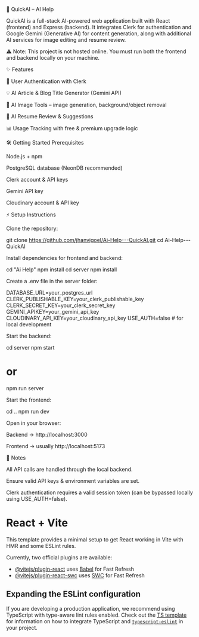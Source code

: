 🚀 QuickAI – AI Help

QuickAI is a full-stack AI-powered web application built with React (frontend) and Express (backend). It integrates Clerk for authentication and Google Gemini (Generative AI) for content generation, along with additional AI services for image editing and resume review.

⚠️ Note: This project is not hosted online. You must run both the frontend and backend locally on your machine.

✨ Features

🔑 User Authentication with Clerk

💡 AI Article & Blog Title Generator (Gemini API)

🎨 AI Image Tools – image generation, background/object removal

📄 AI Resume Review & Suggestions

📊 Usage Tracking with free & premium upgrade logic

🛠️ Getting Started
Prerequisites

Node.js + npm

PostgreSQL database (NeonDB recommended)

Clerk account & API keys

Gemini API key

Cloudinary account & API key

⚡ Setup Instructions

Clone the repository:

git clone https://github.com/jhanvigoel/Ai-Help---QuickAI.git
cd Ai-Help---QuickAI


Install dependencies for frontend and backend:

cd "Ai Help"
npm install
cd server
npm install


Create a .env file in the server folder:

DATABASE_URL=your_postgres_url
CLERK_PUBLISHABLE_KEY=your_clerk_publishable_key
CLERK_SECRET_KEY=your_clerk_secret_key
GEMINI_APIKEY=your_gemini_api_key
CLOUDINARY_API_KEY=your_cloudinary_api_key
USE_AUTH=false   # for local development


Start the backend:

cd server
npm start
# or
npm run server


Start the frontend:

cd ..
npm run dev


Open in your browser:

Backend → http://localhost:3000

Frontend → usually http://localhost:5173

📌 Notes

All API calls are handled through the local backend.

Ensure valid API keys & environment variables are set.

Clerk authentication requires a valid session token (can be bypassed locally using USE_AUTH=false).

# React + Vite

This template provides a minimal setup to get React working in Vite with HMR and some ESLint rules.

Currently, two official plugins are available:

- [@vitejs/plugin-react](https://github.com/vitejs/vite-plugin-react/blob/main/packages/plugin-react) uses [Babel](https://babeljs.io/) for Fast Refresh
- [@vitejs/plugin-react-swc](https://github.com/vitejs/vite-plugin-react/blob/main/packages/plugin-react-swc) uses [SWC](https://swc.rs/) for Fast Refresh

## Expanding the ESLint configuration

If you are developing a production application, we recommend using TypeScript with type-aware lint rules enabled. Check out the [TS template](https://github.com/vitejs/vite/tree/main/packages/create-vite/template-react-ts) for information on how to integrate TypeScript and [`typescript-eslint`](https://typescript-eslint.io) in your project.
